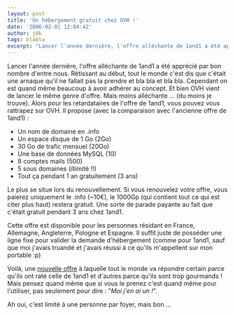 ```yaml
---
layout: post
title: 'Un hébergement gratuit chez OVH !'
date: '2006-02-01 12:04:42'
author: j0k
tags: blabla
excerpt: "Lancer l'année dernière, l'offre alléchante de 1and1 a été apprécié par bon nombre d'entre nous. Rétissant au début, tout le monde c'est dis que c'était une arnaque qu'il ne fallait pas la prendre et bla bla et bla bla. Cependant on est quand même beaucoup à avoir adhérer au concept.     \nEt bien OVH vient de lancer le même genre d'offre. Mais moins alléchante      …"
---
```


Lancer l'année dernière, l'offre alléchante de 1and1 a été apprécié par bon nombre d'entre nous. Rétissant au début, tout le monde c'est dis que c'était une arnaque qu'il ne fallait pas la prendre et bla bla et bla bla. Cependant on est quand même beaucoup à avoir adhérer au concept.
Et bien OVH vient de lancer le même genre d'offre. Mais moins alléchante ... (du moins je trouve). Alors pour les retardataires de l'offre de 1and1, vous pouvez vous rattrapez sur OVH.   Il propose (avec la comparaison avec l'ancienne offre de 1and1) :

* Un nom de domaine en .info
* Un espace disque de 1 Go (2Go)
* 30 Go de trafic mensuel (20Go)
* Une base de données MySQL (10)
* 8 comptes mails (500)
* 5 sous domaines (illimité !!)
* Tout ça pendant 1 an gratuitement (3 ans)

Le plus se situe lors du renouvellement. Si vous renouvelez votre offre, vous paierez uniquement le .info (~10€), le 1000Gp (qui contient tout ce qui est citer plus haut) restera gratuit. Une sorte de parade payante au fait que c'était gratuit pendant 3 ans chez 1and1.

Cette offre est disponible pour les personnes résidant en France, Allemagne, Angleterre, Pologne et Espagne. Il suffit juste de posséder une ligne fixe pour valider la demande d'hébergement (comme pour 1and1, sauf que moi j'avais truandé et j'avais réussi à ce qu'ils m'appellent sur mon portable :p)

Voilà, une [nouvelle offre](http://www.ovh.com/fr/produits/1000gp.xml) à laquelle tout le monde va répondre certain parce qu'ils ont raté celle de 1and1 et d'autres parce qu'ils sont trop gourmands ! Mais pensez quand même que si vous le prenez c'est quand même pour l'utiliser, pas seulement pour dire : &quot;*Moi j'en ai un !*&quot;.

Ah oui, c'est limité à une personne par foyer, mais bon ...
